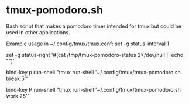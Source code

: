# tmux-pomodoro.sh
Bash script that makes a pomodoro timer intended for tmux but could be used in other applications.


Example usage in ~/.config/tmux/tmux.conf:
set -g status-interval 1

set -g status-right '#(cat /tmp/tmux-pomodoro-status 2>/dev/null || echo "")'

bind-key p run-shell "tmux run-shell '~/.config/tmux/tmux-pomodoro.sh break 5'"

bind-key P run-shell "tmux run-shell '~/.config/tmux/tmux-pomodoro.sh work 25'"
